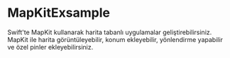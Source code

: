 # MapKitExsample
 Swift'te MapKit kullanarak harita tabanlı uygulamalar geliştirebilirsiniz. MapKit ile harita görüntüleyebilir, konum ekleyebilir, yönlendirme yapabilir ve özel pinler ekleyebilirsiniz.
